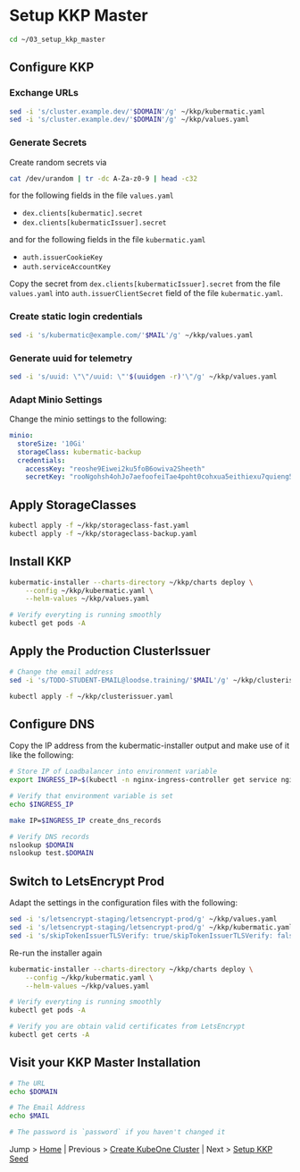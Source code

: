 # Setup KKP Master

```bash
cd ~/03_setup_kkp_master
```

## Configure KKP

### Exchange URLs

```bash
sed -i 's/cluster.example.dev/'$DOMAIN'/g' ~/kkp/kubermatic.yaml
sed -i 's/cluster.example.dev/'$DOMAIN'/g' ~/kkp/values.yaml
```

### Generate Secrets

Create random secrets via 
```bash
cat /dev/urandom | tr -dc A-Za-z0-9 | head -c32
```

for the following fields in the file `values.yaml`
* `dex.clients[kubermatic].secret`
* `dex.clients[kubermaticIssuer].secret`

and for the following fields in the file `kubermatic.yaml`
* `auth.issuerCookieKey`
* `auth.serviceAccountKey`

Copy the secret from `dex.clients[kubermaticIssuer].secret` from the file `values.yaml` into `auth.issuerClientSecret` field of the file `kubermatic.yaml`.

### Create static login credentials

```bash
sed -i 's/kubermatic@example.com/'$MAIL'/g' ~/kkp/values.yaml
```

### Generate uuid for telemetry

```bash
sed -i 's/uuid: \"\"/uuid: \"'$(uuidgen -r)'\"/g' ~/kkp/values.yaml
```

### Adapt Minio Settings

Change the minio settings to the following:

```yaml
minio:
  storeSize: '10Gi'
  storageClass: kubermatic-backup
  credentials:
    accessKey: "reoshe9Eiwei2ku5foB6owiva2Sheeth"
    secretKey: "rooNgohsh4ohJo7aefoofeiTae4poht0cohxua5eithiexu7quieng5ailoosha8"
```

## Apply StorageClasses

```bash
kubectl apply -f ~/kkp/storageclass-fast.yaml
kubectl apply -f ~/kkp/storageclass-backup.yaml
```

## Install KKP

<!-- TODO explain installer -->

```bash
kubermatic-installer --charts-directory ~/kkp/charts deploy \
    --config ~/kkp/kubermatic.yaml \
    --helm-values ~/kkp/values.yaml

# Verify everyting is running smoothly
kubectl get pods -A
```

## Apply the Production ClusterIssuer

```bash
# Change the email address
sed -i 's/TODO-STUDENT-EMAIL@loodse.training/'$MAIL'/g' ~/kkp/clusterissuer.yaml

kubectl apply -f ~/kkp/clusterissuer.yaml
```

## Configure DNS

Copy the IP address from the kubermatic-installer output and make use of it like the following:

```bash
# Store IP of Loadbalancer into environment variable
export INGRESS_IP=$(kubectl -n nginx-ingress-controller get service nginx-ingress-controller -o jsonpath='{.status.loadBalancer.ingress[0].ip}')

# Verify that environment variable is set
echo $INGRESS_IP

make IP=$INGRESS_IP create_dns_records

# Verify DNS records
nslookup $DOMAIN
nslookup test.$DOMAIN
```

## Switch to LetsEncrypt Prod

Adapt the settings in the configuration files with the following:

```bash
sed -i 's/letsencrypt-staging/letsencrypt-prod/g' ~/kkp/values.yaml
sed -i 's/letsencrypt-staging/letsencrypt-prod/g' ~/kkp/kubermatic.yaml
sed -i 's/skipTokenIssuerTLSVerify: true/skipTokenIssuerTLSVerify: false/g' ~/kkp/kubermatic.yaml
```

Re-run the installer again

```bash
kubermatic-installer --charts-directory ~/kkp/charts deploy \
    --config ~/kkp/kubermatic.yaml \
    --helm-values ~/kkp/values.yaml     

# Verify everyting is running smoothly
kubectl get pods -A

# Verify you are obtain valid certificates from LetsEncrypt
kubectl get certs -A
```

## Visit your KKP Master Installation

```bash
# The URL
echo $DOMAIN

# The Email Address
echo $MAIL

# The password is `password` if you haven't changed it
```

Jump > [Home](../README.md) | Previous > [Create KubeOne Cluster](../02_create_kubeone_cluster/README.md) | Next > [Setup KKP Seed](../04_setup_kkp_seed/README.md)
